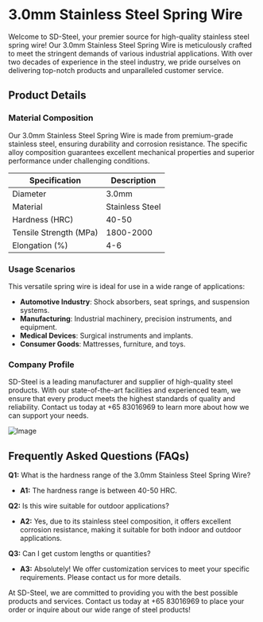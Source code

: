 # 3.0mm Stainless Steel Spring Wire

Welcome to SD-Steel, your premier source for high-quality stainless steel spring wire! Our 3.0mm Stainless Steel Spring Wire is meticulously crafted to meet the stringent demands of various industrial applications. With over two decades of experience in the steel industry, we pride ourselves on delivering top-notch products and unparalleled customer service.

## Product Details

### Material Composition
Our 3.0mm Stainless Steel Spring Wire is made from premium-grade stainless steel, ensuring durability and corrosion resistance. The specific alloy composition guarantees excellent mechanical properties and superior performance under challenging conditions.

| Specification | Description |
|---------------|-------------|
| Diameter      | 3.0mm       |
| Material      | Stainless Steel |
| Hardness (HRC)| 40-50       |
| Tensile Strength (MPa) | 1800-2000 |
| Elongation (%) | 4-6        |

### Usage Scenarios
This versatile spring wire is ideal for use in a wide range of applications:
- **Automotive Industry**: Shock absorbers, seat springs, and suspension systems.
- **Manufacturing**: Industrial machinery, precision instruments, and equipment.
- **Medical Devices**: Surgical instruments and implants.
- **Consumer Goods**: Mattresses, furniture, and toys.

### Company Profile
SD-Steel is a leading manufacturer and supplier of high-quality steel products. With our state-of-the-art facilities and experienced team, we ensure that every product meets the highest standards of quality and reliability. Contact us today at +65 83016969 to learn more about how we can support your needs.

![Image](https://github.com/user-attachments/assets/2567258e-e124-4816-932d-1809bd27ef0b)

## Frequently Asked Questions (FAQs)
**Q1:** What is the hardness range of the 3.0mm Stainless Steel Spring Wire?
- **A1:** The hardness range is between 40-50 HRC.

**Q2:** Is this wire suitable for outdoor applications?
- **A2:** Yes, due to its stainless steel composition, it offers excellent corrosion resistance, making it suitable for both indoor and outdoor applications.

**Q3:** Can I get custom lengths or quantities?
- **A3:** Absolutely! We offer customization services to meet your specific requirements. Please contact us for more details.

At SD-Steel, we are committed to providing you with the best possible products and services. Contact us today at +65 83016969 to place your order or inquire about our wide range of steel products!